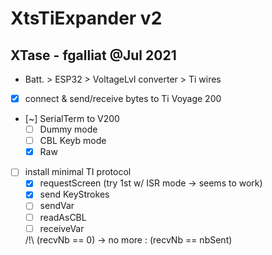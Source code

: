 # XtsTiExpander v2
## XTase - fgalliat @Jul 2021

 - Batt. > ESP32 > VoltageLvl converter > Ti wires
 
 - [x] connect & send/receive bytes to Ti Voyage 200
 - [~] SerialTerm to V200
   - [ ] Dummy mode
   - [ ] CBL Keyb mode
   - [x] Raw
 - [ ] install minimal TI protocol
   - [x] requestScreen (try 1st w/ ISR mode -> seems to work)
   - [x] send KeyStrokes
   - [ ] sendVar
   - [ ] readAsCBL
   - [ ] receiveVar

   /!\\ (recvNb == 0) -> no more : (recvNb == nbSent)